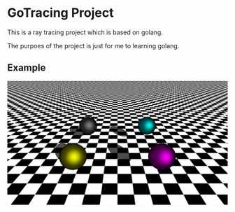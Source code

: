 # GoTracing Project

This is a ray tracing project which is based on golang.

The purpoes of the project is just for me to learning golang.

## Example
![example](./img/example.jpg)